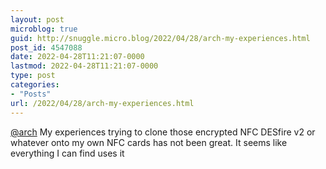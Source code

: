 ```yaml
---
layout: post
microblog: true
guid: http://snuggle.micro.blog/2022/04/28/arch-my-experiences.html
post_id: 4547088
date: 2022-04-28T11:21:07-0000
lastmod: 2022-04-28T11:21:07-0000
type: post
categories:
- "Posts"
url: /2022/04/28/arch-my-experiences.html
---
```

<p><span class="h-card" translate="no"><a href="https://tech.lgbt/@arch" class="u-url mention">@<span>arch</span></a></span> My experiences trying to clone those encrypted NFC DESfire v2 or whatever onto my own NFC cards has not been great. It seems like everything I can find uses it</p>

